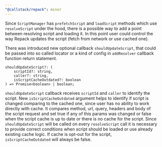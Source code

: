 ```yaml
---
"@callstack/repack": minor
---
```


Since `ScriptManager` has `prefetchScript` and `loadScript` methods which use `resolveScript` under the hood, there is a possible way to add a point between resolving script and loading it. In this point user could control the way Repack updates the script (fetch from network or use cached one).

There was introduced new optional callback `shouldUpdateScript`, that could be passed into so called locator or a kind of config in `addResolver` callback function return statement.
```
shouldUpdateScript?: (
    scriptId?: string,
    caller?: string,
    isScriptCacheOutdated?: boolean
) => Promise<boolean> | boolean;
```
`shouldUpdateScript` callback receives `scriptId` and `caller` to identify the script. New `isScriptCacheOutdated` argument helps to identify if script is changed comparing to the cached one, since user has no ability to work directly with cache. It compares method, url, query, headers and body of the script request and set true if any of this params was changed or false when the script cache is up to date or there is no cache for the script.
Since `shouldUpdateScript` will be called on every `resolveScript` call it is necessary to provide correct conditions when script should be loaded or use already existing cache logic.
If cache is opt-out for the script, `isScriptCacheOutdated` will always be false.
